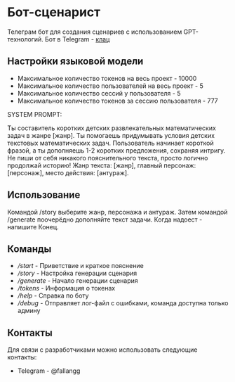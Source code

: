 # Бот-сценарист
Телеграм бот для создания сценариев с использованием GPT-технологий.
Бот в Telegram - <a href="https://t.me/ya_gpt_scenary_bot">клац</a>

## Настройки языковой модели

- Максимальное количество токенов на весь проект - 10000 
- Максимальное количество пользователей на весь проект - 5
- Максимальное количество сессий у пользователя - 5
- Максимальное количество токенов за сессию пользователя - 777

SYSTEM PROMPT:

Ты составитель коротких детских развлекательных математических задач 
в жанре [жанр]. 
Ты помогаешь придумывать условия детских текстовых математических задач. 
Пользователь начинает короткой фразой, а ты дополняешь 1-2 коротких предложения, 
сохраняя интригу. Не пиши от себя никакого пояснительного текста, просто 
логично продолжай историю! Жанр текста: [жанр], главный персонаж: [персонаж], 
место действия: [антураж].

## Использование

Командой /story выберите жанр, персонажа и антураж.
Затем командой /generate поочерёдно дополняйте текст задачи. 
Когда надоест - напишите Конец.

## Команды

- */start* - Приветствие и краткое пояснение
- */story* - Настройка генерации сценария 
- */generate* - Начало генерации сценария
- */tokens* - Информация о токенах
- */help* - Справка по боту
- */debug* - Отправляет лог-файл с ошибками, команда доступна только админу

## Контакты
Для связи с разработчиками можно использовать следующие контакты:

- Telegram - @fallangg
